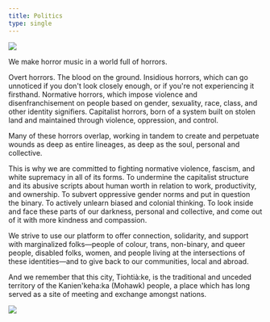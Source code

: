 ```yaml
---
title: Politics
type: single
---
```


<div class="flag"><img src="/img/flag.svg"/></div>

We make horror music in a world full of horrors.

Overt horrors. The blood on the ground.
Insidious horrors, which can go unnoticed if you don't look closely enough, or if you're not experiencing it firsthand.
Normative horrors, which impose violence and disenfranchisement on people based on gender, sexuality, race, class, and other identity signifiers.
Capitalist horrors, born of a system built on stolen land and maintained through violence, oppression, and control.

Many of these horrors overlap, working in tandem to create and perpetuate wounds as deep as entire lineages, as deep as the soul, personal and collective.

This is why we are committed to fighting normative violence, fascism, and white supremacy in all of its forms. To undermine the capitalist structure and its abusive scripts about human worth in relation to work, productivity, and ownership. To subvert oppressive gender norms and put in question the binary. To actively unlearn biased and colonial thinking. To look inside and face these parts of our darkness, personal and collective, and come out of it with more kindness and compassion.

We strive to use our platform to offer connection, solidarity, and support with marginalized folks—people of colour, trans, non-binary, and queer people, disabled folks, women, and people living at the intersections of these identities—and to give back to our communities, local and abroad.

And we remember that this city, Tiohtià:ke, is the traditional and unceded territory of the Kanien'keha:ka (Mohawk) people, a place which has long served as a site of meeting and exchange amongst nations.

<div class="separator"><img src="/img/separator-red.svg" /></div>
